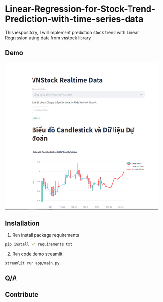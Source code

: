 # Linear-Regression-for-Stock-Trend-Prediction-with-time-series-data
This respository, I will implement prediction stock trend with Linear Regression using data from vnstock library

## Demo
![alt text](docs/image.png)

## Installation
1. Run install package requirements

```bash
pip install -r requirements.txt
```

2. Run code demo streamlit

```bash
streamlit run app/main.py
```


## Q/A
## Contribute